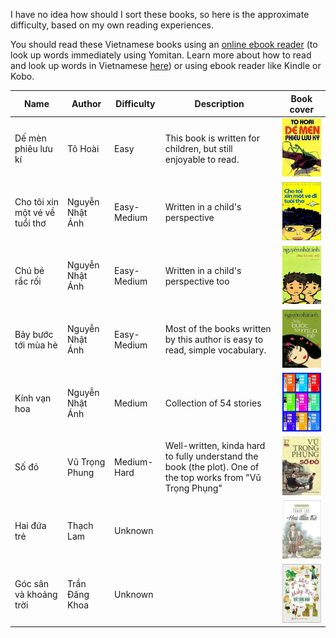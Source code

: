 I have no idea how should I sort these books, so here is the approximate difficulty, based on my own reading experiences. 

You should read these Vietnamese books using an [online ebook reader](https://reader.ttsu.app) (to look up words immediately using Yomitan. Learn more about how to read and look up words in Vietnamese [here]()) or using ebook reader like Kindle or Kobo. 

| Name | Author | Difficulty | Description | Book cover |
| --- | --- | --- | --- | --- |
| Dế mèn phiêu lưu kí | Tô Hoài | Easy | This book is written for children, but still enjoyable to read. | ![book_cover](./previews/books/de_men.webp) |
| Cho tôi xin một vé về tuổi thơ | Nguyễn Nhật Ánh | Easy-Medium | Written in a child's perspective | ![book_cover](./previews/books/mot_ve_tuoi_tho.webp)|
| Chú bé rắc rối | Nguyễn Nhật Ánh | Easy-Medium | Written in a child's perspective too | ![book_cover](./previews/books/chu_be_rac_roi.webp) |
| Bảy bước tới mùa hè | Nguyễn Nhật Ánh |Easy-Medium | Most of the books written by this author is easy to read, simple vocabulary. | ![book_cover](./previews/books/bay_buoc_toi_mua_he.webp) |
| Kính vạn hoa | Nguyễn Nhật Ánh | Medium | Collection of 54 stories | ![book_cover](./previews/books/kinh_van_hoa.webp) |
| Số đỏ | Vũ Trọng Phung | Medium-Hard | Well-written, kinda hard to fully understand the book (the plot). One of the top works from "Vũ Trọng Phụng" | ![book_cover](./previews/books/so_do.webp) |
| Hai đứa trẻ | Thạch Lam | Unknown | | ![book_cover](./previews/books/hai_dua_tre.webp) |
| Góc sân và khoảng trời | Trần Đăng Khoa | Unknown | | ![book_cover](./previews/books/khoang_troi.webp)|
